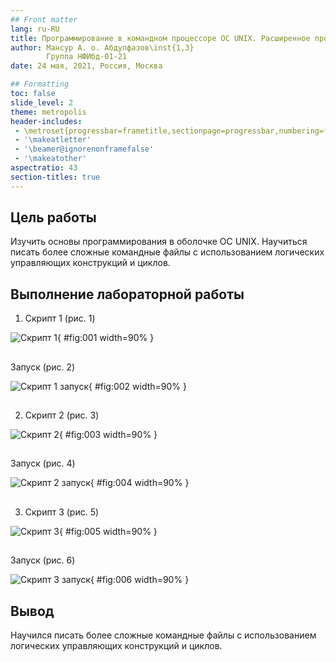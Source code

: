 ```yaml
---
## Front matter
lang: ru-RU
title: Программирование в командном процессоре ОС UNIX. Расширенное программирование
author: Мансур А. о. Абдулфазов\inst{1,3}
        Группа НФИбд-01-21
date: 24 мая, 2021, Россия, Москва

## Formatting
toc: false
slide_level: 2
theme: metropolis
header-includes: 
 - \metroset{progressbar=frametitle,sectionpage=progressbar,numbering=fraction}
 - '\makeatletter'
 - '\beamer@ignorenonframefalse'
 - '\makeatother'
aspectratio: 43
section-titles: true
---
```


## Цель работы

Изучить основы программирования в оболочке ОС UNIX. Научиться писать более сложные командные файлы с использованием логических управляющих конструкций и циклов.

## Выполнение лабораторной работы

1. Скрипт 1 (рис. 1)

![Скрипт 1](images_lab12/1.png){ #fig:001 width=90% }

##

Запуск (рис. 2)

![Скрипт 1 запуск](images_lab12/2.png){ #fig:002 width=90% }

##

2. Скрипт 2 (рис. 3)

![Скрипт 2](images_lab12/3.png "Скрипт 2"){ #fig:003 width=90% }

##

Запуск (рис. 4)

![Скрипт 2 запуск](images_lab12/4.png "Скрипт 2 запуск"){ #fig:004 width=90% }

##

3. Скрипт 3 (рис. 5)

![Скрипт 3](images_lab12/5.png){ #fig:005 width=90% }

##

Запуск (рис. 6)

![Скрипт 3 запуск](images_lab12/6.png){ #fig:006 width=90% }

## Вывод

Научился писать более сложные командные файлы с использованием логических управляющих конструкций и циклов.

